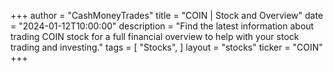 +++
author = "CashMoneyTrades"
title = "COIN | Stock and Overview"
date = "2024-01-12T10:00:00"
description = "Find the latest information about trading COIN stock for a full financial overview to help with your stock trading and investing."
tags = [
   "Stocks",
]
layout = "stocks"
ticker = "COIN"
+++
